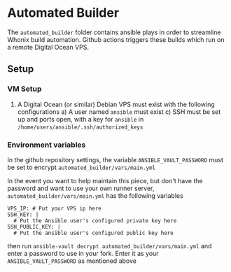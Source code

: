 # Automated Builder

The `automated_builder` folder contains ansible plays in order to streamline Whonix build automation. Github actions triggers these builds which run on a remote Digital Ocean VPS.

## Setup

### VM Setup
1. A Digital Ocean (or similar) Debian VPS must exist with the following configurations
  a) A user named `ansible` must exist
  c) SSH must be set up and ports open, with a key for `ansible` in `/home/users/ansible/.ssh/authorized_keys`

### Environment variables
In the github repository settings, the variable `ANSIBLE_VAULT_PASSWORD` must be set to encrypt `automated_builder/vars/main.yml`

In the event you want to help maintain this piece, but don't have the password and want to use your own runner server, `automated_builder/vars/main.yml` has the following variables

```
VPS_IP: # Put your VPS ip here
SSH_KEY: |
  # Put the Ansible user's configured private key here
SSH_PUBLIC_KEY: |
  # Put the ansible user's configured public key here
```

then run `ansible-vault decrypt automated_builder/vars/main.yml` and enter a password to use in your fork. Enter it as your `ANSIBLE_VAULT_PASSWORD` as mentioned above
